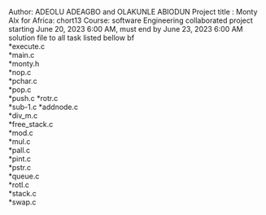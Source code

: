 Author: ADEOLU ADEAGBO and OLAKUNLE ABIODUN 
Project title : Monty
Alx for Africa: chort13
Course: software Engineering 
collaborated project starting June 20, 2023 6:00 AM, must end by June 23, 2023 6:00 AM
solution file to all task listed bellow
 bf       
*execute.c     
*main.c  
*monty.h  
*nop.c   
*pchar.c  
*pop.c   
*push.c 
*rotr.c   
*sub-1.c
*addnode.c  
*div_m.c  
*free_stack.c  
*mod.c   
*mul.c    
*pall.c  
*pint.c   
*pstr.c  
*queue.c  
*rotl.c   
*stack.c  
*swap.c




